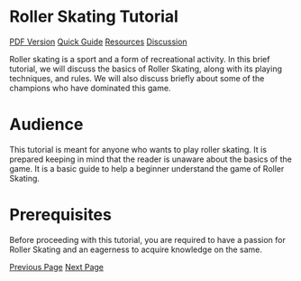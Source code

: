 # Roller Skating Tutorial
[PDF Version](../roller_skating/roller_skating_pdf_version.md)
[Quick Guide](../roller_skating/roller_skating_quick_guide.md)
[Resources](../roller_skating/roller_skating_useful_resources.md)
[Discussion](../roller_skating/roller_skating_discussion.md)

Roller skating is a sport and a form of recreational activity. In this brief tutorial, we will discuss the basics of Roller Skating, along with its playing techniques, and rules. We will also discuss briefly about some of the champions who have dominated this game.

# Audience
This tutorial is meant for anyone who wants to play roller skating. It is prepared keeping in mind that the reader is unaware about the basics of the game. It is a basic guide to help a beginner understand the game of Roller Skating.

# Prerequisites
Before proceeding with this tutorial, you are required to have a passion for Roller Skating and an eagerness to acquire knowledge on the same.


[Previous Page](../roller_skating/index.md) [Next Page](../roller_skating/roller_skating_overview.md) 
